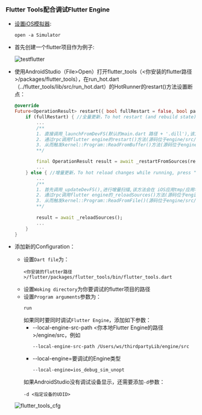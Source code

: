 ### Flutter Tools配合调试Flutter Engine

* [设置iOS模拟器](https://flutterchina.club/setup-macos/#%E8%AE%BE%E7%BD%AEios%E6%A8%A1%E6%8B%9F%E5%99%A8):

    ```
    open -a Simulator
    ```
* 首先创建一个flutter项目作为例子:

    ![testflutter](images/flutter_upload/test_flutter.png)

* 使用AndroidStudio（File>Open）打开flutter_tools（<你安装的flutter路径>/packages/flutter_tools），在run_hot.dart（../flutter_tools/lib/src/run_hot.dart）的HotRunner的restart()方法设置断点：

    ```dart
    @override
    Future<OperationResult> restart({ bool fullRestart = false, bool pauseAfterRestart = false, String reason }) async {
        if (fullRestart) { //全量更新，To hot restart (and rebuild state), press "R".
            ...
            /**
            1. 直接调用_launchFromDevFS(默认的main.dart 路径 + '.dill'),该方法会在 iOS应用tmp/应用名+xxxx/应用名/lib文件夹下生成main.dart.dill;
            2. 通过rpc调用flutter engine的restart()方法(源码位于engine/src/ flutter/shell/common/engine.cc);
            3. 从而触发kernel::Program::ReadFromBuffer()方法(源码位于engine/src/third_party/dart/runtime/vm/kernel.cc)，进而进行全局编译，最后触发widget刷新
            **/

            final OperationResult result = await _restartFromSources(reason: reason);
            ...
        } else { //增量更新，To hot reload changes while running, press "r".
            ...
            /**
            1. 首先调用_updateDevFS(),进行增量扫描,该方法会在 iOS应用tmp/应用名 +xxxx/应用名/lib文件夹下生成 以修改文件名.incremental.dill为后缀的增量更新文件;
            2. 通过rpc调用flutter engine的_reloadSources()方法(源码位于engine/src/third_party/dart/runtime/vm/service.cc);
            3. 从而触发kernel::Program::ReadFromFile()(源码位于engine/src/third_party/dart/runtime/vm/kernel.cc),进行增量编译，实现热更新;
            **/
       
            result = await _reloadSources();
            ...
        }
    }
    ```
* 添加新的Configuration：
    - 设置`Dart file`为：
        ```
        <你安装的flutter路径>/flutter/packages/flutter_tools/bin/flutter_tools.dart
        ```
    - 设置`Woking directory`为你要调试的flutter项目的路径
    - 设置`Program arguments`参数为：
        ```
        run
        ```
        如果同时要同时调试`Flutter Engine`，添加如下参数：
        - --local-engine-src-path <你本地Flutter Engine的路径>/engine/src，例如
            ```
            --local-engine-src-path /Users/ws/thirdpartyLib/engine/src
            ```
        - --local-engine=要调试的Engine类型
            ```
            --local-engine=ios_debug_sim_unopt
            ```
        如果AndroidStudio没有调试设备显示，还需要添加`-d`参数：
        ```
        -d <指定设备的UDID>
        ```

    ![flutter_tools_cfg](images/flutter_upload/flutter_tools_cfg.png)
